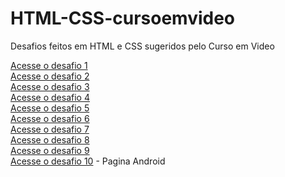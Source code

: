 # HTML-CSS-cursoemvideo
 Desafios feitos em HTML e CSS sugeridos pelo Curso em Video

<a href="https://rafaeltomais.github.io/HTML-CSS-cursoemvideo/d001/index" target="_blank">Acesse o desafio 1</a><br>
<a href="https://rafaeltomais.github.io/HTML-CSS-cursoemvideo/d002/index" target="_blank">Acesse o desafio 2</a><br>
<a href="https://rafaeltomais.github.io/HTML-CSS-cursoemvideo/d003/index" target="_blank">Acesse o desafio 3</a><br>
<a href="https://rafaeltomais.github.io/HTML-CSS-cursoemvideo/d004/index" target="_blank">Acesse o desafio 4</a><br>
<a href="https://rafaeltomais.github.io/HTML-CSS-cursoemvideo/d005/index" target="_blank">Acesse o desafio 5</a><br>
<a href="https://rafaeltomais.github.io/HTML-CSS-cursoemvideo/d006/index" target="_blank">Acesse o desafio 6</a><br>
<a href="https://rafaeltomais.github.io/HTML-CSS-cursoemvideo/d007/index" target="_blank">Acesse o desafio 7</a><br>
<a href="https://rafaeltomais.github.io/HTML-CSS-cursoemvideo/d008/index" target="_blank">Acesse o desafio 8</a><br>
<a href="https://rafaeltomais.github.io/HTML-CSS-cursoemvideo/d009/index" target="_blank">Acesse o desafio 9</a><br>
<a href="https://rafaeltomais.github.io/HTML-CSS-cursoemvideo/pagina-android/desafio-android" target="_blank">Acesse o desafio 10</a> - Pagina Android<br>